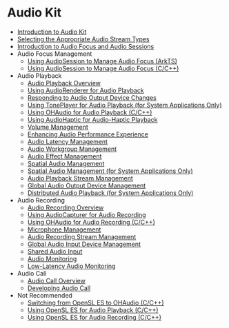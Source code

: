 # Audio Kit

- [Introduction to Audio Kit](audio-kit-intro.md)
- [Selecting the Appropriate Audio Stream Types](using-right-streamusage-and-sourcetype.md)
- [Introduction to Audio Focus and Audio Sessions](audio-playback-concurrency.md)
- Audio Focus Management<!--audio-session-->
  - [Using AudioSession to Manage Audio Focus (ArkTS)](audio-session-management.md)
  - [Using AudioSession to Manage Audio Focus (C/C++)](using-ohaudio-for-session.md)
- Audio Playback<!--audio-playback-->
  - [Audio Playback Overview](audio-playback-overview.md)
  - [Using AudioRenderer for Audio Playback](using-audiorenderer-for-playback.md)
  - [Responding to Audio Output Device Changes](audio-output-device-change.md)
  <!--Del-->
  - [Using TonePlayer for Audio Playback (for System Applications Only)](using-toneplayer-for-playback.md)
  <!--DelEnd-->
  - [Using OHAudio for Audio Playback (C/C++)](using-ohaudio-for-playback.md)
  - [Using AudioHaptic for Audio-Haptic Playback](using-audiohaptic-for-playback.md)
  - [Volume Management](volume-management.md)
  - [Enhancing Audio Performance Experience](audio-performance.md)
  - [Audio Latency Management](audio-latency.md)
  - [Audio Workgroup Management](audio-workgroup.md)
  - [Audio Effect Management](audio-effect-management.md)
  - [Spatial Audio Management](public-audio-spatialization-management.md)
  <!--Del-->
  - [Spatial Audio Management (for System Applications Only)](audio-spatialization-management.md)
  <!--DelEnd-->
  - [Audio Playback Stream Management](audio-playback-stream-management.md)
  - [Global Audio Output Device Management](audio-output-device-management.md)
  <!--Del-->
  - [Distributed Audio Playback (for System Applications Only)](distributed-audio-playback.md)
  <!--DelEnd-->
- Audio Recording<!--audio-recording-->
  - [Audio Recording Overview](audio-recording-overview.md)
  - [Using AudioCapturer for Audio Recording](using-audiocapturer-for-recording.md)
  - [Using OHAudio for Audio Recording (C/C++)](using-ohaudio-for-recording.md)
  - [Microphone Management](mic-management.md)
  - [Audio Recording Stream Management](audio-recording-stream-management.md)
  - [Global Audio Input Device Management](audio-input-device-management.md)
  - [Shared Audio Input](audio-recording-concurrency.md)
  - [Audio Monitoring](audio-ear-monitor.md)
  - [Low-Latency Audio Monitoring](audio-ear-monitor-loopback.md)
- Audio Call<!--audio-call-->
  - [Audio Call Overview](audio-call-overview.md)
  - [Developing Audio Call](audio-call-development.md)
- Not Recommended<!--not-recommended-->
  - [Switching from OpenSL ES to OHAudio (C/C++)](replace-opensles-by-ohaudio.md)
  - [Using OpenSL ES for Audio Playback (C/C++)](using-opensl-es-for-playback.md)
  - [Using OpenSL ES for Audio Recording (C/C++)](using-opensl-es-for-recording.md)

